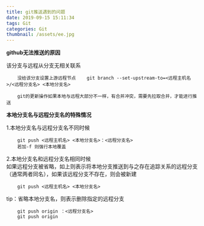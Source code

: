 ```yaml
---
title: git推送遇到的问题
date: 2019-09-15 15:11:34
tags: Git
categories: Git
thumbnail: /assets/ee.jpg
---
```


**github无法推送的原因**

该分支与远程从分支无相关联系 


        没给该分支设置上游远程节点    git branch --set-upstream-to=<远程主机名>/<远程分支名> <本地分支名>

        git的更新操作如果本地与远程大部分不一样，有合并冲突，需要先拉取合并，才能进行推送



**本地分支名与远程分支名的特殊情况**

1.本地分支名与远程分支名不同时候

        git push <远程主机名> <本地分支名>：<远程分支名>   
        若加-f 则强行本地覆盖


2.本地分支名和远程分支名相同时候   
如果远程分支被省略，如上则表示将本地分支推送到与之存在追踪关系的远程分支（通常两者同名），如果该远程分支不存在，则会被新建

        git push <远程主机名> <本地分支名> 

tip：省略本地分支名，则表示删除指定的远程分支

        git push origin ：<远程分支名> 
        git push origin 


